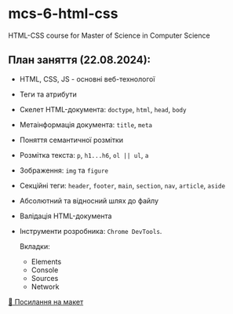 # mcs-6-html-css

HTML-CSS course for Master of Science in Computer Science

## План заняття (22.08.2024):

- HTML, CSS, JS - основні веб-технологої
- Теги та атрибути
- Cкелет HTML-документа: `doctype`, `html`, `head`, `body`
- Метаінформація документа: `title`, `meta`
- Поняття семантичної розмітки
- Розмітка текста: `p`, `h1...h6`, `ol || ul`, `a`
- Зображення: `img` та `figure`
- Секційні теги: `header`, `footer`, `main`, `section`, `nav`, `article`,
  `aside`
- Абсолютний та відносний шлях до файлу
- Валідація HTML-документа
- Інструменти розробника: `Chrome DevTools`.

  Вкладки:

  - Elements
  - Console
  - Sources
  - Network

[🍫 Посилання на макет](https://www.figma.com/file/SHNrA7r9RBXLqDUVYZjL1g/Simply-Chocolate?type=design&node-id=0%3A1&mode=design&t=6aQS0hFd0tLCXP49-1)
